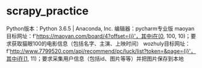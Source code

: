 # scrapy_practice
Python版本：Python 3.6.5 | Anaconda, Inc. 
编辑器：pycharm专业版
maoyan目标网址：f'https://maoyan.com/board/4?offset={i}'，其中i在(0, 100, 10)；要求获取猫眼100的电影信息（包括名字、主演、上映时间）
wozhuly目标网址：f'http://www.7799520.com/api/recommend/pc/luck/list?token=&page={i}'，其中i在(1, 11)；要求采集用户信息（包括id、图片等等）并把图片保存到本地
